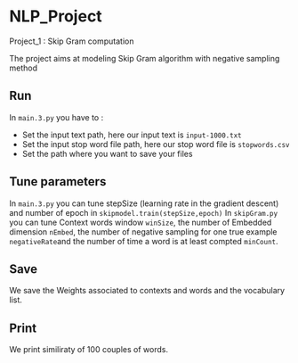 # NLP_Project
Project_1 : Skip Gram computation

The project aims at modeling Skip Gram  algorithm with negative sampling method

## Run

In `main.3.py` you have to :
- Set the input text path, here our input text is `input-1000.txt`
- Set the input stop word file path, here our stop word file is `stopwords.csv`
- Set the path where you want to save your files

## Tune parameters

In `main.3.py` you can tune stepSize (learning rate in the gradient descent) and number of epoch in `skipmodel.train(stepSize,epoch)`
In `skipGram.py` you can tune Context words window `winSize`, the number of Embedded dimension `nEmbed`, the number of negative sampling for one true example `negativeRate`and the number of time a word is at least compted `minCount`.

## Save

We save the Weights associated to contexts and words and the vocabulary list.

## Print

We print similiraty of 100 couples of words.

